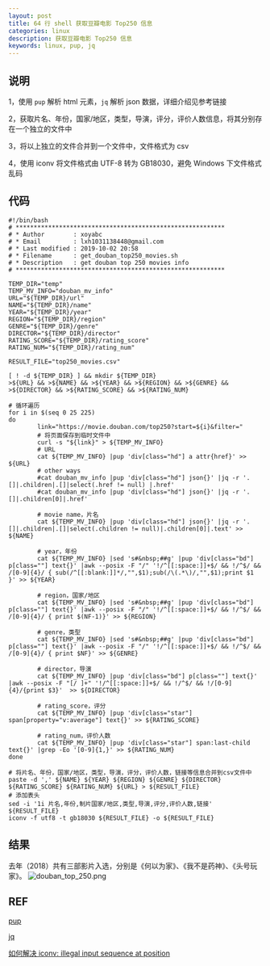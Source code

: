 ```yaml
---
layout: post
title: 64 行 shell 获取豆瓣电影 Top250 信息
categories: linux
description: 获取豆瓣电影 Top250 信息
keywords: linux, pup, jq
---
```


## 说明

1，使用 `pup` 解析 html 元素，`jq` 解析 json 数据，详细介绍见参考链接

2，获取片名、年份，国家/地区，类型，导演，评分，评价人数信息，将其分别存在一个独立的文件中

3，将以上独立的文件合并到一个文件中，文件格式为 csv

4，使用 iconv 将文件格式由 UTF-8 转为 GB18030，避免 Windows 下文件格式乱码

## 代码

```shell
#!/bin/bash
# **********************************************************
# * Author        : xoyabc
# * Email         : lxh1031138448@gmail.com
# * Last modified : 2019-10-02 20:58
# * Filename      : get_douban_top250_movies.sh
# * Description   : get douban top 250 movies info
# **********************************************************

TEMP_DIR="temp"
TEMP_MV_INFO="douban_mv_info"
URL="${TEMP_DIR}/url"
NAME="${TEMP_DIR}/name"
YEAR="${TEMP_DIR}/year"
REGION="${TEMP_DIR}/region"
GENRE="${TEMP_DIR}/genre"
DIRECTOR="${TEMP_DIR}/director"
RATING_SCORE="${TEMP_DIR}/rating_score"
RATING_NUM="${TEMP_DIR}/rating_num"

RESULT_FILE="top250_movies.csv"

[ ! -d ${TEMP_DIR} ] && mkdir ${TEMP_DIR}
>${URL} && >${NAME} && >${YEAR} && >${REGION} && >${GENRE} && >${DIRECTOR} && >${RATING_SCORE} && >${RATING_NUM}

# 循环遍历
for i in $(seq 0 25 225)
do
        link="https://movie.douban.com/top250?start=${i}&filter="
        # 将页面保存到临时文件中
        curl -s "${link}" > ${TEMP_MV_INFO}
        # URL
        cat ${TEMP_MV_INFO} |pup 'div[class="hd"] a attr{href}' >> ${URL}
        # other ways
        #cat douban_mv_info |pup 'div[class="hd"] json{}' |jq -r '.[]|.children|.[]|select(.href != null) |.href'
        #cat douban_mv_info |pup 'div[class="hd"] json{}' |jq -r '.[]|.children[0]|.href'

        # movie name，片名
        cat ${TEMP_MV_INFO} |pup 'div[class="hd"] json{}' |jq -r '.[]|.children|.[]|select(.children != null)|.children[0]|.text' >> ${NAME}

        # year，年份
        cat ${TEMP_MV_INFO} |sed 's#&nbsp;##g' |pup 'div[class="bd"] p[class=""] text{}' |awk --posix -F "/" '!/^[[:space:]]+$/ && !/^$/ && /[0-9]{4}/ { sub(/^[[:blank:]]*/,"",$1);sub(/\(.*\)/,"",$1);print $1 }' >> ${YEAR}

        # region，国家/地区
        cat ${TEMP_MV_INFO} |sed 's#&nbsp;##g' |pup 'div[class="bd"] p[class=""] text{}' |awk --posix -F "/" '!/^[[:space:]]+$/ && !/^$/ && /[0-9]{4}/ { print $(NF-1)}' >> ${REGION}

        # genre，类型
        cat ${TEMP_MV_INFO} |sed 's#&nbsp;##g' |pup 'div[class="bd"] p[class=""] text{}' |awk --posix -F "/" '!/^[[:space:]]+$/ && !/^$/ && /[0-9]{4}/ { print $NF}' >> ${GENRE}

        # director，导演
        cat ${TEMP_MV_INFO} |pup 'div[class="bd"] p[class=""] text{}' |awk --posix -F "[/ ]+" '!/^[[:space:]]+$/ && !/^$/ && !/[0-9]{4}/{print $3}'  >> ${DIRECTOR}

        # rating_score，评分
        cat ${TEMP_MV_INFO} |pup 'div[class="star"] span[property="v:average"] text{}' >> ${RATING_SCORE}

        # rating_num，评价人数
        cat ${TEMP_MV_INFO} |pup 'div[class="star"] span:last-child text{}' |grep -Eo '[0-9]{1,}' >> ${RATING_NUM}
done

# 将片名、年份，国家/地区，类型，导演，评分，评价人数，链接等信息合并到csv文件中
paste -d ',' ${NAME} ${YEAR} ${REGION} ${GENRE} ${DIRECTOR} ${RATING_SCORE} ${RATING_NUM} ${URL} > ${RESULT_FILE}
# 添加表头
sed -i '1i 片名,年份,制片国家/地区,类型,导演,评分,评价人数,链接' ${RESULT_FILE}
iconv -f utf8 -t gb18030 ${RESULT_FILE} -o ${RESULT_FILE}
```

## 结果
去年（2018）共有三部影片入选，分别是《何以为家》、《我不是药神》、《头号玩家》。
![douban_top_250.png](https://i.loli.net/2019/10/02/GcpmQTSqd9jkxsU.png)

## REF

[pup](https://github.com/ericchiang/pup)

[jq](https://stedolan.github.io/jq/)

[如何解决 iconv: illegal input sequence at position](https://my.oschina.net/repine/blog/898156)
